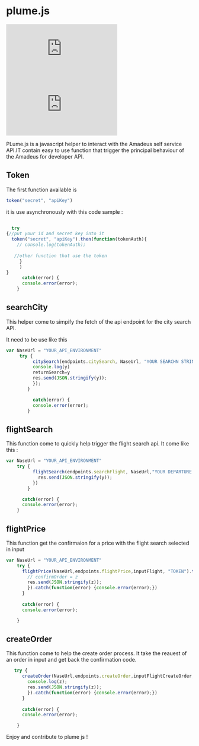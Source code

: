 # plume.js

![APM](https://img.shields.io/apm/l/plume.js?style=flat-square)
![GitHub](https://img.shields.io/github/license/tvast/plume.js?style=flat-square)

PLume.js is a javascript helper to interact with the Amadeus self service API.IT contain easy to use function that trigger the principal behaviour of the Amadeus for developer API.

## Token

The first function available is 

```javascript
token("secret", "apiKey")
```
it is use asynchronously with this code sample :

```javascript
  
  try 
{//put your id and secret key into it
  token("secret", "apiKey").then(function(tokenAuth){
    // console.log(tokenAuth);
  
   //other function that use the token
	 }
	 )
}
      catch(error) {
      console.error(error);
    }

```
## searchCity

This helper come to simpify the fetch of the api endpoint for the city search API.

It need to be use like this

```javascript
var NaseUrl = "YOUR_API_ENVIRONMENT"
     try {
          citySearch(endpoints.citySearch, NaseUrl, "YOUR SEARCHN STRING", "TOKEN").then(function(y){
          console.log(y)
          returnSearch=y
          res.send(JSON.stringify(y));
          });
        } 

          catch(error) {
          console.error(error);
        }
```

## flightSearch

This function come to quickly help trigger the flight search api. It come like this :

```javascript
var NaseUrl = "YOUR_API_ENVIRONMENT"
	try {
          flightSearch(endpoints.searchFlight, NaseUrl,"YOUR DEPARTURE STRING LIKE 'PAR'", "YOUR ARRIVAL STRIN LIKE 'SYD'", "DATE OF DEPARTURE", "TOKEN").then(function(y){
            res.send(JSON.stringify(y));
          })
        }

      catch(error) {
      console.error(error);
    }
```

## flightPrice

This function get the confirmaion for a price with the flight search selected in input

```javascript
var NaseUrl = "YOUR_API_ENVIRONMENT"
	try {
      flightPrice(NaseUrl,endpoints.flightPrice,inputFlight, "TOKEN").then(function(z) {
        // confirmOrder = z
        res.send(JSON.stringify(z));
        }).catch(function(error) {console.error(error);})
      }
      
      catch(error) {
      console.error(error); 

    }
```

## createOrder

This function come to help the create order process. It take the reauest of an order in input and get back the confirmation code.

```javascript
   try {
      createOrder(NaseUrl,endpoints.createOrder,inputFlightCreateOrder, "MAIL", tokenAuth.access_token).then(function(z) {
        console.log(z);
        res.send(JSON.stringify(z));
        }).catch(function(error) {console.error(error);})
      }
      
      catch(error) {
      console.error(error); 

    }
```

Enjoy and contribute to plume js !

